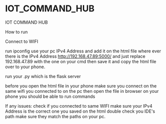 # IOT_COMMAND_HUB
IOT COMMAND HUB

How to run

Connect to WIFI 

run ipconfig use your pc IPv4 Address and add it on the html file where ever there is the IPv4 
Address http://192.168.47.89:5000/
and just replace 192.168.47.89 with the one on your cmd then save it and copy the html file over to your phone.

run your .py which is the flask server

before you open the html file in your phone make sure you connect on the same wifi you 
connected to on the pc then open the file in browser on your phone you should be able to run commands

If any issues:
check if you connected to same WIFI
make sure your IPv4 Address is the correct one you saved on the html
double check you IDE's path make sure they match the paths on your pc.